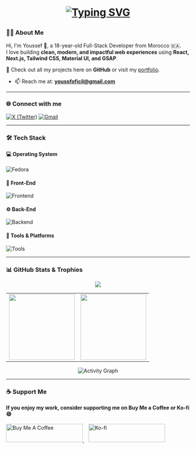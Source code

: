 <!--
Youssef | Full-Stack Developer | React | Next.js | Tailwind CSS | GitHub Profile
-->

<h1 align="center">

[![Typing SVG](https://readme-typing-svg.demolab.com?font=Fira+Code&weight=600&duration=4000&pause=1000&color=ABD200&center=true&vCenter=true&width=500&lines=Hi+%F0%9F%91%8B%2C+I'm+Youssef;A+Full-Stack+Next.js+Developer)](https://git.io/typing-svg)

</h1>

### 🧑‍💻 About Me

Hi, I'm Youssef 👋, a 18-year-old Full-Stack Developer from Morocco 🇲🇦.  
I love building **clean, modern, and impactful web experiences** using **React, Next.js, Tailwind CSS, Material UI, and GSAP**.

📂 Check out all my projects here on **GitHub** or visit my [portfolio](https://yousseffed.vercel.app).

- 📫 Reach me at: **youssfoficil@gmail.com**

---

### 🌐 Connect with me

[![X (Twitter)](https://go-skill-icons.vercel.app/api/icons?i=x)](https://x.com/wolf_R00T)
[![Gmail](https://go-skill-icons.vercel.app/api/icons?i=gmail)](mailto:youssfoficil@gmail.com)

---

### 🛠️ Tech Stack

#### 💻 Operating System

![Fedora](https://go-skill-icons.vercel.app/api/icons?i=fedora,gnome)

#### 🎨 Front-End

![Frontend](https://go-skill-icons.vercel.app/api/icons?i=html,css,js,bootstrap,sass,tailwind,materialui,ts,react,vite,nextjs,gsap)

#### ⚙️ Back-End

![Backend](https://go-skill-icons.vercel.app/api/icons?i=nextjs,mongodb,authjs)

#### 🚀 Tools & Platforms

![Tools](https://go-skill-icons.vercel.app/api/icons?i=linux,vscode,figma,git,bash,npm,eslint,prettier,vercel)

---

### 📊 GitHub Stats & Trophies

<p align="center">
  <img src="https://github-profile-trophy.vercel.app/?username=wolf-root&theme=gruvbox&no-frame=false&no-bg=true&margin-w=4" />
</p>

<table align="center">
  <tr>
    <td>
      <img 
        src="https://github-readme-stats.vercel.app/api?username=wolf-root&show_icons=true&theme=merko" 
        height="180px" 
      />
    </td>
    <td>
      <img 
        src="https://github-readme-stats.vercel.app/api/top-langs/?username=wolf-root&layout=compact&theme=merko" 
        height="180px" 
      />
    </td>
  </tr>
</table>

<p align="center">
  <img src="https://github-readme-activity-graph.vercel.app/graph?username=wolf-root&bg_color=1a1a1a&color=abd200&line=38f6ff&point=ffffff&area=true&hide_border=true" alt="Activity Graph" />
</p>

---

### ☕ Support Me

#### If you enjoy my work, consider supporting me on **Buy Me a Coffee** or **Ko-fi** 😄

<p>
  <a href="https://buymeacoffee.com/Wolf_Root" target="_blank" rel="noopener noreferrer">
    <img src="https://cdn.buymeacoffee.com/buttons/v2/default-yellow.png" height="50" width="210" alt="Buy Me A Coffee" />
  </a>
  &nbsp;&nbsp;
  <a href="https://ko-fi.com/wolfroot" target="_blank" rel="noopener noreferrer">
    <img src="https://cdn.ko-fi.com/cdn/kofi3.png" height="50" width="210" alt="Ko-fi" />
  </a>
</p>
